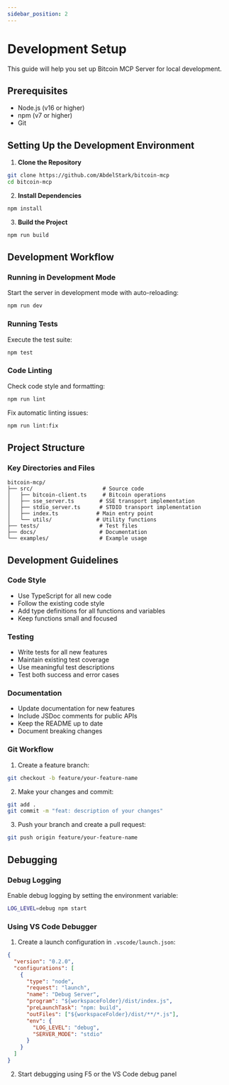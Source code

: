 ```yaml
---
sidebar_position: 2
---
```


# Development Setup

This guide will help you set up Bitcoin MCP Server for local development.

## Prerequisites

- Node.js (v16 or higher)
- npm (v7 or higher)
- Git

## Setting Up the Development Environment

1. **Clone the Repository**

```bash
git clone https://github.com/AbdelStark/bitcoin-mcp
cd bitcoin-mcp
```

2. **Install Dependencies**

```bash
npm install
```

3. **Build the Project**

```bash
npm run build
```

## Development Workflow

### Running in Development Mode

Start the server in development mode with auto-reloading:

```bash
npm run dev
```

### Running Tests

Execute the test suite:

```bash
npm test
```

### Code Linting

Check code style and formatting:

```bash
npm run lint
```

Fix automatic linting issues:

```bash
npm run lint:fix
```

## Project Structure

### Key Directories and Files

```
bitcoin-mcp/
├── src/                      # Source code
│   ├── bitcoin-client.ts     # Bitcoin operations
│   ├── sse_server.ts        # SSE transport implementation
│   ├── stdio_server.ts      # STDIO transport implementation
│   ├── index.ts            # Main entry point
│   └── utils/              # Utility functions
├── tests/                   # Test files
├── docs/                    # Documentation
└── examples/                # Example usage
```

## Development Guidelines

### Code Style

- Use TypeScript for all new code
- Follow the existing code style
- Add type definitions for all functions and variables
- Keep functions small and focused

### Testing

- Write tests for all new features
- Maintain existing test coverage
- Use meaningful test descriptions
- Test both success and error cases

### Documentation

- Update documentation for new features
- Include JSDoc comments for public APIs
- Keep the README up to date
- Document breaking changes

### Git Workflow

1. Create a feature branch:

```bash
git checkout -b feature/your-feature-name
```

2. Make your changes and commit:

```bash
git add .
git commit -m "feat: description of your changes"
```

3. Push your branch and create a pull request:

```bash
git push origin feature/your-feature-name
```

## Debugging

### Debug Logging

Enable debug logging by setting the environment variable:

```bash
LOG_LEVEL=debug npm start
```

### Using VS Code Debugger

1. Create a launch configuration in `.vscode/launch.json`:

```json
{
  "version": "0.2.0",
  "configurations": [
    {
      "type": "node",
      "request": "launch",
      "name": "Debug Server",
      "program": "${workspaceFolder}/dist/index.js",
      "preLaunchTask": "npm: build",
      "outFiles": ["${workspaceFolder}/dist/**/*.js"],
      "env": {
        "LOG_LEVEL": "debug",
        "SERVER_MODE": "stdio"
      }
    }
  ]
}
```

2. Start debugging using F5 or the VS Code debug panel
